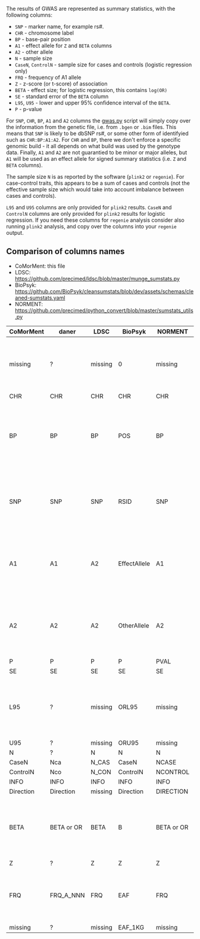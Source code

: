 The results of GWAS are represented as summary statistics, with the following columns:

* ``SNP`` - marker name, for example rs#.
* ``CHR`` - chromosome label
* ``BP`` - base-pair position
* ``A1`` - effect allele for ``Z`` and ``BETA`` columns
* ``A2`` - other allele
* ``N`` - sample size
* ``CaseN``, ``ControlN`` - sample size for cases and controls (logistic regression only)
* ``FRQ`` - frequency of A1 allele
* ``Z`` - z-score (or t-score) of association
* ``BETA`` - effect size; for logistic regression, this contains ``log(OR)``
* ``SE`` - standard error of the ``BETA`` column
* ``L95``, ``U95`` - lower and upper 95% confidence interval of the ``BETA``.
* ``P`` - p-value

For ``SNP``, ``CHR``, ``BP``, ``A1`` and ``A2`` columns the [gwas.py](gwas.py) script will simply copy over the information from the genetic file, i.e. from ``.bgen`` or ``.bim`` files. This means that ``SNP`` is likely to be dbSNP rs#, or some other form of identifyied such as ``CHR:BP:A1:A2``. 
For ``CHR`` and ``BP``, there we don't enforce a specific genomic build - it all depends on what build was used by the genotype data.
Finally, ``A1`` and ``A2`` are not guarantied to be minor or major alleles, but ``A1`` will be used as an effect allele for signed summary statistics (i.e. ``Z`` and ``BETA`` columns).

The sample size ``N`` is as reported by the software (``plink2`` or ``regenie``). For case-control traits, this appears to be a sum of cases and controls (not the effective sample size which would take into account imbalance between cases and controls).

``L95`` and ``U95`` columns are only provided for ``plink2`` results.
``CaseN`` and ``ControlN`` columns are only provided for ``plink2`` results for logistic regression.
If you need these columns for ``regenie`` analysis consider also running ``plink2`` analysis, and copy over the columns into your ``regenie`` output.

## Comparison of columns names

* CoMorMent: this file
* LDSC: https://github.com/precimed/ldsc/blob/master/munge_sumstats.py
* BioPsyk: https://github.com/BioPsyk/cleansumstats/blob/dev/assets/schemas/cleaned-sumstats.yaml
* NORMENT: https://github.com/precimed/python_convert/blob/master/sumstats_utils.py


| CoMorMent     | daner         | LDSC          | BioPsyk       | NORMENT       | Description |
| ------------- | ------------- | ------------- | ------------- | ------------- | ------------- |
| missing       | ?             | missing       | 0             | missing       | good idea to provide this column and referencing a line in .bim file     |
| CHR           | CHR           | CHR           | CHR           | CHR           | OK     |
| BP            | BP            | BP            | POS           | BP            | keep BP which is more informative ( "POS" could also stand for genomic position )    |
| SNP           | SNP           | SNP           | RSID          | SNP           | keep SNP which makes more sense as we copy over marker name from  genetic file      |
| A1            | A1            | A2            | EffectAllele  | A1            | keep A1 for consistency with LDSC even thought EffectAllele is more informative  |
| A2            | A2            | A2            | OtherAllele   | A2            | keep A2 for consistency with LDSC even though OtherAllele is more informative |
| P             | P             | P             | P             | PVAL          | OK    |
| SE            | SE            | SE            | SE            | SE            | OK     |
| L95           | ?             | missing       | ORL95         | missing       | keep "L95" as confidence interval may also be for the BETA or LOG(OR) |
| U95           | ?             | missing       | ORU95         | missing       | keep "U95"    |
| N             | ?             | N             | N             | N             | OK     |
| CaseN         | Nca           | N_CAS         | CaseN         | NCASE         | OK     |
| ControlN      | Nco           | N_CON         | ControlN      | NCONTROL      | OK     |
| INFO          | INFO          | INFO          | INFO          | INFO          | OK     |
| Direction     | Direction     | missing       | Direction     | DIRECTION     | OK     |
| BETA          | BETA or OR    | BETA          | B             | BETA or OR    | keep "BETA" for consistency with LDSC (and also BETA is more informative)     |
| Z             | ?             | Z             | Z             | Z             | OK     |
| FRQ           | FRQ_A_NNN     | FRQ           | EAF           | FRQ           | keep "FRQ" which makes more sense for non-EUR populations     |
| missing       | ?             | missing       | EAF_1KG       | missing       | not needed     |

